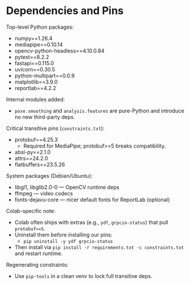

# Dependencies and Pins

Top-level Python packages:

- numpy==1.26.4
- mediapipe==0.10.14
- opencv-python-headless==4.10.0.84
- pytest==8.2.2
- fastapi==0.115.0
- uvicorn==0.30.5
- python-multipart==0.0.9
- matplotlib==3.9.0
- reportlab==4.2.2

Internal modules added:
- `pose.smoothing` and `analysis.features` are pure-Python and introduce no new third-party deps.

Critical transitive pins (`constraints.txt`):

- protobuf==4.25.3
  - Required for MediaPipe; protobuf>=5 breaks compatibility.
- absl-py==2.1.0
- attrs==24.2.0
- flatbuffers==23.5.26

System packages (Debian/Ubuntu):

- libgl1, libglib2.0-0 — OpenCV runtime deps
- ffmpeg — video codecs
 - fonts-dejavu-core — nicer default fonts for ReportLab (optional)

Colab-specific note:

- Colab often ships with extras (e.g., `ydf`, `grpcio-status`) that pull `protobuf>=5`.
- Uninstall them before installing our pins:
  - `pip uninstall -y ydf grpcio-status`
- Then install via `pip install -r requirements.txt -c constraints.txt` and restart runtime.

Regenerating constraints:

- Use `pip-tools` in a clean venv to lock full transitive deps.
